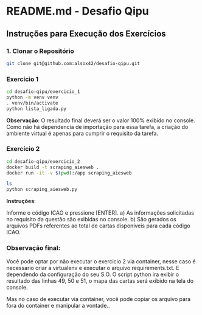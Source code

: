 # README.md - Desafio Qipu

## Instruções para Execução dos Exercícios

### 1. Clonar o Repositório

```bash
git clone git@github.com:alsox42/desafio-qipu.git
```

### Exercício 1

```bash
cd desafio-qipu/exercicio_1
python -m venv venv
. venv/bin/activate
python lista_ligada.py
```

**Observação**: O resultado final deverá ser o valor 100% exibido no console.
                Como não há dependencia de importação para essa tarefa, a  criação do ambiente virtual é apenas para cumprir o requisito da tarefa. 
            

### Exercício 2

```bash
cd desafio-qipu/exercicio_2
docker build -t scraping_aiesweb .
docker run -it -v $(pwd):/app scraping_aiesweb

ls
python scraping_aiesweb.py
```


**Instruções**:

Informe o código ICAO e pressione [ENTER].
a) As informações solicitadas no requisito da questão são exibidas no console.
b) São gerados os arquivos PDFs referentes ao total de cartas disponíveis para cada código ICAO.

### Observação final: 
Você pode optar por não executar o exercicio 2 via container, nesse caso é necessario criar a virtualenv e executar o arquivo requirements.txt. E dependendo da configuração do seu S.O. O script python ira exibir o resultado das linhas 49, 50 e 51, o mapa das cartas será exibido na tela do console. 

Mas no caso de executar via container, você pode copiar os arquivo para fora do container e
manipular a vontade..